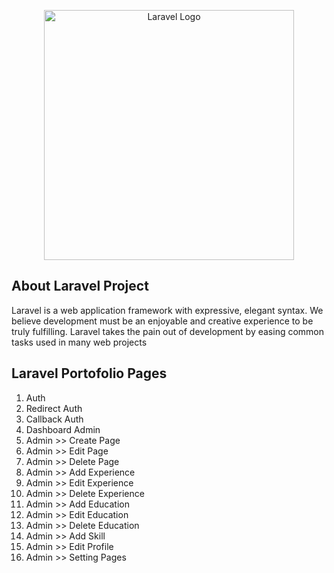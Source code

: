 <p align="center"><a href="https://laravel.com" target="_blank"><img src="https://raw.githubusercontent.com/laravel/art/master/logo-lockup/5%20SVG/2%20CMYK/1%20Full%20Color/laravel-logolockup-cmyk-red.svg" width="400" alt="Laravel Logo"></a></p>

## About Laravel Project

Laravel is a web application framework with expressive, elegant syntax. We believe development must be an enjoyable and creative experience to be truly fulfilling. Laravel takes the pain out of development by easing common tasks used in many web projects

## Laravel Portofolio Pages

1. Auth
2. Redirect Auth
3. Callback Auth
4. Dashboard Admin
5. Admin >> Create Page
6. Admin >> Edit Page
7. Admin >> Delete Page
8. Admin >> Add Experience
9. Admin >> Edit Experience
10. Admin >> Delete Experience
11. Admin >> Add Education
12. Admin >> Edit Education
13. Admin >> Delete Education
14. Admin >> Add Skill
15. Admin >> Edit Profile
16. Admin >> Setting Pages
